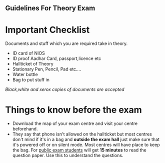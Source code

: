 Guidelines For Theory Exam
---------------------------

# Important Checklist

Documents and stuff which you are required take in theory.
- ID card of NIOS
- ID proof Aadhar Card, passport,licence etc
- Hallticket of Theory
- Stationary Pen, Pencil, Pad etc....
- Water bottle
- Bag to put stuff in

*Black,white and xerox  copies of documents are accepted*
# Things to know **before** the exam
- Download the map of your exam centre and visit your centre beforehand.
- They say that phone isn't allowed on the hallticket but most centres don't mind if it's in a bag and **outside the exam hall** just make sure that it's powered off or on silent mode. Most centres will have place to keep the bag. For [public exam
students](/wiki/Exams-Assignments#pe-public-examination) will get **15 minutes** to read the question paper. Use this to understand the questions.





